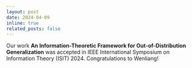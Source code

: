 ```yaml
---
layout: post
date: 2024-04-09
inline: true
related_posts: false
---
```


Our work **An Information-Theoretic Framework for Out-of-Distribution Generalization** was accepted in IEEE International Symposium on Information Theory (ISIT) 2024.
Congratulations to Wenliang!